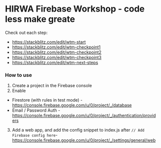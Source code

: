 # HIRWA  Firebase Workshop - code less make greate

Check out each step:
* https://stackblitz.com/edit/wtm-start
* https://stackblitz.com/edit/wtm-checkpoint1
* https://stackblitz.com/edit/wtm-checkpoint2
* https://stackblitz.com/edit/wtm-checkpoint3
* https://stackblitz.com/edit/wtm-next-steps

### How to use
1) Create a project in the Firebase console
2) Enable
* Firestore (with rules in test mode) - https://console.firebase.google.com/u/0/project/_/database
* Email / Password Auth -  https://console.firebase.google.com/u/0/project/_/authentication/providers
3) Add a web app, and add the config snippet to index.js after `// Add Firebase config here`- https://console.firebase.google.com/u/0/project/_/settings/general/web

